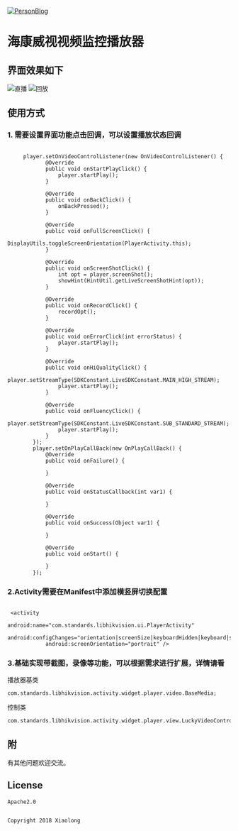 [![PersonBlog](https://img.shields.io/badge/PersonBlog-@xiaolongonly-blue.svg?style=flat)](http://xiaolongonly.cn/)

# 海康威视视频监控播放器

## 界面效果如下

![直播](https://github.com/guoxiaolongonly/HkvsPlayer/blob/master/screen/live.gif?raw=true)
![回放](https://github.com/guoxiaolongonly/HkvsPlayer/blob/master/screen/backPlay.gif?raw=true)
    
## 使用方式

### 1. 需要设置界面功能点击回调，可以设置播放状态回调

```

 	 player.setOnVideoControlListener(new OnVideoControlListener() {
            @Override
            public void onStartPlayClick() {
                player.startPlay();
            }

            @Override
            public void onBackClick() {
                onBackPressed();
            }

            @Override
            public void onFullScreenClick() {
                DisplayUtils.toggleScreenOrientation(PlayerActivity.this);
            }

            @Override
            public void onScreenShotClick() {
                int opt = player.screenShot();
                showHint(HintUtil.getLiveScreenShotHint(opt));
            }

            @Override
            public void onRecordClick() {
                recordOpt();
            }

            @Override
            public void onErrorClick(int errorStatus) {
                player.startPlay();
            }

            @Override
            public void onHiQualityClick() {
                player.setStreamType(SDKConstant.LiveSDKConstant.MAIN_HIGH_STREAM);
                player.startPlay();
            }

            @Override
            public void onFluencyClick() {
                player.setStreamType(SDKConstant.LiveSDKConstant.SUB_STANDARD_STREAM);
                player.startPlay();
            }
        });
        player.setOnPlayCallBack(new OnPlayCallBack() {
            @Override
            public void onFailure() {
            
            }

            @Override
            public void onStatusCallback(int var1) {

            }

            @Override
            public void onSuccess(Object var1) {
              
            }

            @Override
            public void onStart() {

            }
        });

```

### 2.Activity需要在Manifest中添加横竖屏切换配置


```

 <activity
            android:name="com.standards.libhikvision.ui.PlayerActivity"
            android:configChanges="orientation|screenSize|keyboardHidden|keyboard|screenLayout"
            android:screenOrientation="portrait" />

```			


### 3.基础实现带截图，录像等功能，可以根据需求进行扩展，详情请看

播放器基类

	com.standards.libhikvision.activity.widget.player.video.BaseMedia;

控制类

	com.standards.libhikvision.activity.widget.player.view.LuckyVideoControllerView;




## 附

有其他问题欢迎交流。

## License

	Apache2.0


```

Copyright 2018 Xiaolong 

```



